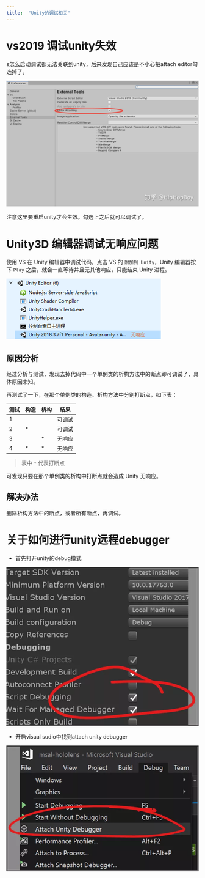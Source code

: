 ```yaml
---
title:  "Unity的调试相关"
---
```




# vs2019 调试unity失效

s怎么启动调试都无法关联到unity，后来发现自己应该是不小心把attach editor勾选掉了，

![img](../../assets/images/2020-03-01-unity-debug/v2-8a3a1f8d3c6ed7317f18e2ac89620a38_1440w.jpg)

注意这里要重启unity才会生效。勾选上之后就可以调试了。



# Unity3D 编辑器调试无响应问题

 使用 VS 在 Unity 编辑器中调试代码，点击 VS 的 `附加到 Unity`，Unity 编辑器按下 `Play` 之后，就会一直等待并且无其他响应，只能结束 Unity 进程。

![img](../../assets/images/2020-03-01-unity-debug/%E4%BB%BB%E5%8A%A1%E7%AE%A1%E7%90%86%E5%99%A8%E4%B8%ADUnity%E6%97%A0%E5%93%8D%E5%BA%94.png)

## 原因分析

经过分析与测试，发现去掉代码中一个单例类的析构方法中的断点即可调试了，具体原因未知。

再测试了一下，在那个单例类的构造、析构方法中分别打断点，如下表：

| 测试 | 构造 | 析构 | 结果   |
| ---- | ---- | ---- | ------ |
| 1    |      |      | 可调试 |
| 2    | \*   |      | 可调试 |
| 3    |      | \*   | 无响应 |
| 4    | \*   | \*   | 无响应 |

> 表中 `*` 代表打断点

可发现只要在那个单例类的析构中打断点就会造成 Unity 无响应。

## 解决办法

删除析构方法中的断点，或者所有断点，再调试。

# 关于如何进行unity远程debugger

- 首先打开unity的debug模式


![](../../assets/images/2020-03-01-unity-debug/2019-06-21-18-19-45.png)

- 开启visual sudio中找到attach unity debugger

![](../../assets/images/2020-03-01-unity-debug/2019-06-21-18-20-01.png)